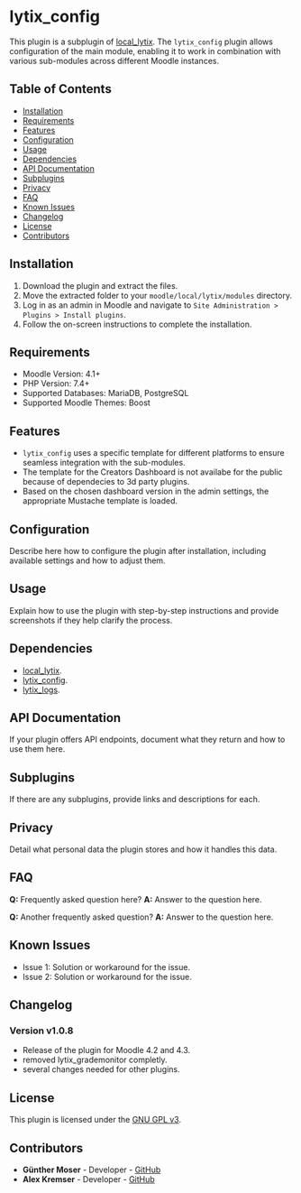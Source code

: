 # lytix\_config

This plugin is a subplugin of [local_lytix](https://github.com/llttugraz/moodle-local_lytix).
The `lytix_config` plugin allows configuration of the main module, enabling it to work in combination with various sub-modules across different Moodle instances.

## Table of Contents

- [Installation](#installation)
- [Requirements](#requirements)
- [Features](#features)
- [Configuration](#configuration)
- [Usage](#usage)
- [Dependencies](#dependencies)
- [API Documentation](#api-documentation)
- [Subplugins](#subplugins)
- [Privacy](#privacy)
- [FAQ](#faq)
- [Known Issues](#known-issues)
- [Changelog](#changelog)
- [License](#license)
- [Contributors](#contributors)

## Installation

1. Download the plugin and extract the files.
2. Move the extracted folder to your `moodle/local/lytix/modules` directory.
3. Log in as an admin in Moodle and navigate to `Site Administration > Plugins > Install plugins`.
4. Follow the on-screen instructions to complete the installation.

## Requirements

- Moodle Version: 4.1+
- PHP Version: 7.4+
- Supported Databases: MariaDB, PostgreSQL
- Supported Moodle Themes: Boost

## Features

- `lytix_config` uses a specific template for different platforms to ensure seamless integration with the sub-modules.
- The template for the Creators Dashboard is not availabe for the public because of dependecies to 3d party plugins.
- Based on the chosen dashboard version in the admin settings, the appropriate Mustache template is loaded.

## Configuration

Describe here how to configure the plugin after installation, including available settings and how to adjust them.

## Usage

Explain how to use the plugin with step-by-step instructions and provide screenshots if they help clarify the process.

## Dependencies

- [local_lytix](https://github.com/llttugraz/moodle-local_lytix).
- [lytix_config](https://github.com/llttugraz/moodle-lytix_config).
- [lytix_logs](https://github.com/llttugraz/moodle-lytix_logs).

## API Documentation

If your plugin offers API endpoints, document what they return and how to use them here.

## Subplugins

If there are any subplugins, provide links and descriptions for each.

## Privacy

Detail what personal data the plugin stores and how it handles this data.

## FAQ

**Q:** Frequently asked question here?
**A:** Answer to the question here.

**Q:** Another frequently asked question?
**A:** Answer to the question here.

## Known Issues

- Issue 1: Solution or workaround for the issue.
- Issue 2: Solution or workaround for the issue.

## Changelog

### Version v1.0.8

- Release of the plugin for Moodle 4.2 and 4.3.
- removed lytix_grademonitor completly.
- several changes needed for other plugins.

## License

This plugin is licensed under the [GNU GPL v3](LINK_TO_LICENSE).

## Contributors

- **Günther Moser** - Developer - [GitHub](LINK_TO_GITHUB_PROFILE)
- **Alex Kremser** - Developer - [GitHub](LINK_TO_GITHUB_PROFILE)

